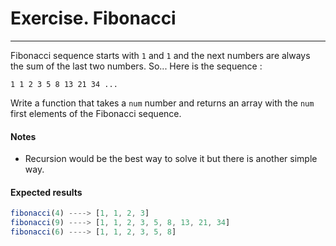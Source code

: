 # Exercise. Fibonacci

---

Fibonacci sequence starts with `1` and `1` and the next numbers are always the sum of the last two numbers. So... Here is the sequence :

`1 1 2 3 5 8 13 21 34 ...`

Write a function that takes a `num` number and returns an array with the `num` first elements of the Fibonacci sequence.

#### Notes

- Recursion would be the best way to solve it but there is another simple way.

#### Expected results

```js
fibonacci(4) ----> [1, 1, 2, 3]
fibonacci(9) ----> [1, 1, 2, 3, 5, 8, 13, 21, 34]
fibonacci(6) ----> [1, 1, 2, 3, 5, 8]

```
